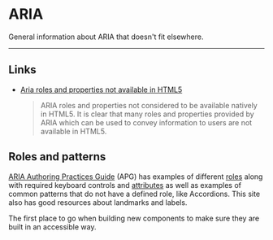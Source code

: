 # ARIA

General information about ARIA that doesn't fit elsewhere.

---

## Links

- [Aria roles and properties not available in HTML5](https://www.tpgi.com/aria-in-html-there-goes-the-neighborhood/#html5na)
  > ARIA roles and properties not considered to be available natively in HTML5. It is clear that many roles and properties provided by ARIA which can be used to convey information to users are not available in HTML5.

## Roles and patterns

[ARIA Authoring Practices Guide](https://www.w3.org/WAI/ARIA/apg/) (APG) has examples of different [roles](https://developer.mozilla.org/en-US/docs/Web/Accessibility/ARIA/Roles) along with required keyboard controls and [attributes](https://developer.mozilla.org/en-US/docs/Web/Accessibility/ARIA/Attributes)  as well as examples of common patterns that do not have a defined role, like Accordions. This site also has good resources about landmarks and labels.

The first place to go when building new components to make sure they are built in an accessible way.